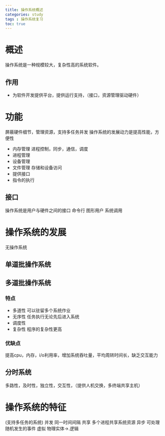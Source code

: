 ```yaml
---
title: 操作系统概述
categories: study
tags : 操作系统复习
toc: true
---
```



# 概述
操作系统是一种规模较大，复杂性高的系统软件。
## 作用

 - 为软件开发提供平台，提供运行支持，（接口，资源管理驱动硬件）

# 功能
 屏蔽硬件细节，管理资源，支持多任务并发
 操作系统的发展动力是提高性能，方便性

 - 内存管理 进程控制，同步，通信，调度 
 - 进程管理
 - 设备管理
 - 文件管理 存储和设备访问
 - 提供接口
 - 指令的执行

## 接口
操作系统是用户与硬件之间的接口
 命令行
 图形用户
 系统调用
# 操作系统的发展
 无操作系统
## 单道批操作系统
## 多道批操作系统
### 特点
 - 多道性 可以驻留多个系统作业
 - 无序性 任务执行无论先后进入系统
 - 调度性
 - 复杂性 程序的复杂性更高

### 优缺点
 提高cpu，内存，i/o利用率，增加系统吞吐量，平均周转时间长，缺乏交互能力
## 分时系统
多路性，及时性，独立性，交互性，（提供人机交换，多终端共享主机）
# 操作系统的特征
(支持多任务的系统)
并发 同一时间间隔
共享 多个进程共享系统资源
异步 可处理随机发生的事件
虚拟 物理实体->.逻辑

